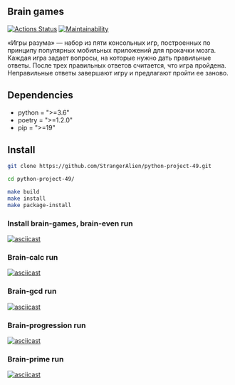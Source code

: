 ## Brain games
[![Actions Status](https://github.com/StrangerAlien/python-project-49/actions/workflows/hexlet-check.yml/badge.svg)](https://github.com/StrangerAlien/python-project-49/actions)
[![Maintainability](https://api.codeclimate.com/v1/badges/9a17010af79ad302ef4d/maintainability)](https://codeclimate.com/github/StrangerAlien/python-project-49/maintainability)

«Игры разума» — набор из пяти консольных игр, построенных по принципу популярных мобильных приложений для прокачки мозга.
Каждая игра задает вопросы, на которые нужно дать правильные ответы. После трех правильных ответов считается, что игра пройдена.
Неправильные ответы завершают игру и предлагают пройти ее заново.<br>


## Dependencies

- python = ">=3.6"
- poetry = ">=1.2.0"
- pip = ">=19"


## Install

```bash
git clone https://github.com/StrangerAlien/python-project-49.git

cd python-project-49/

make build
make install
make package-install
```

### Install brain-games, brain-even run
[![asciicast](https://asciinema.org/a/TiZCZvU7a7aRqTSyi2w2i2ieL.svg)](https://asciinema.org/a/TiZCZvU7a7aRqTSyi2w2i2ieL)<br>

### Brain-calc run
[![asciicast](https://asciinema.org/a/nzRsc4LgT8BTeA4jpUd3G3qjg.svg)](https://asciinema.org/a/nzRsc4LgT8BTeA4jpUd3G3qjg)<br>

### Brain-gcd run
[![asciicast](https://asciinema.org/a/w0F8YOvqevCXLBvHQ2OvJEixM.svg)](https://asciinema.org/a/w0F8YOvqevCXLBvHQ2OvJEixM)<br>

### Brain-progression run
[![asciicast](https://asciinema.org/a/KJbtTujGixfd3CIGmBkJwyjCc.svg)](https://asciinema.org/a/KJbtTujGixfd3CIGmBkJwyjCc)<br>

### Brain-prime run
[![asciicast](https://asciinema.org/a/ssLbYNNbzff3VWhRE5xosTF3Q.svg)](https://asciinema.org/a/ssLbYNNbzff3VWhRE5xosTF3Q)<br>